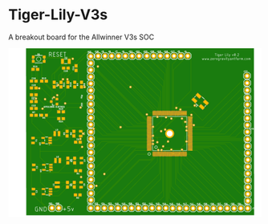 # Tiger-Lily-V3s
A breakout board for the Allwinner V3s SOC

![](https://github.com/BuckarewBanzai/Tiger-Lily-V3s/blob/master/tigerV3s0-2.png)
